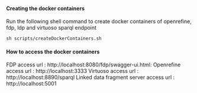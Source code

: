 #### Creating the docker containers

Run the following shell command to create docker containers of openrefine, fdp, ldp and virtuoso sparql endpoint

```shell
sh scripts/createDockerContainers.sh
````


#### How to access the docker containers

FDP access url							:	http://localhost:8080/fdp/swagger-ui.html:
Openrefine access url 					:	http://localhost:3333
Virtuoso access url 					:	http://localhost:8890/sparql
Linked data fragment server access url	:	http://localhost:5001